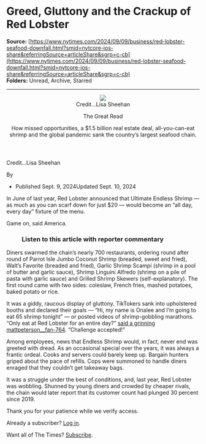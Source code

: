 # Greed, Gluttony and the Crackup of Red Lobster

**Source:** [https://www.nytimes.com/2024/09/09/business/red-lobster-seafood-downfall.html?smid=nytcore-ios-share&referringSource=articleShare&sgrp=c-cb](https://www.nytimes.com/2024/09/09/business/red-lobster-seafood-downfall.html?smid=nytcore-ios-share&referringSource=articleShare&sgrp=c-cb)  
**Folders:** Unread, Archive, Starred  

---

<article><div><header><div><div><figure><div><picture><img src="https://static01.nyt.com/images/2024/09/22/business/00Red-lobster-cover-illo/00Red-lobster-cover-illo-jumbo.jpg?quality=75&amp;auto=webp"></picture></div><figcaption><span><span>Credit...</span><span><span>Lisa Sheehan</span></span></span></figcaption></figure></div></div><div><div><div><p><span>The Great Read</span></p><p>How missed opportunities, a $1.5 billion real estate deal, all-you-can-eat shrimp and the global pandemic sank the country’s largest seafood chain.</p></div></div></div></header><div><p><span><span>Credit...</span><span><span>Lisa Sheehan</span></span></span></p></div><div><div><div><div><p><span>By </span></p></div></div><ul><li><time><span>Published Sept. 9, 2024</span><span>Updated Sept. 10, 2024</span></time></li></ul></div></div></div><section><div><div><p>In June of last year, Red Lobster announced that Ultimate Endless Shrimp — as much as you can scarf down for just $20 — would become an “all day, every day” fixture of the menu.</p><p>Game on, said America.</p></div></div><div><figure><figcaption><div><h3>Listen to this article with reporter commentary</h3></div></figcaption></figure></div><div><div><p>Diners swarmed the chain’s nearly 700 restaurants, ordering round after round of Parrot Isle Jumbo Coconut Shrimp (breaded, sweet and fried), Walt’s Favorite (breaded and fried), Garlic Shrimp Scampi (shrimp in a pool of butter and garlic sauce), Shrimp Linguini Alfredo (shrimp on a pile of pasta with garlic sauce) and Grilled Shrimp Skewers (self-explanatory). The first round came with two sides: coleslaw, French fries, mashed potatoes, baked potato or rice.</p><p>It was a giddy, raucous display of gluttony. TikTokers sank into upholstered booths and declared their goals — “Hi, my name is Onalee and I’m going to eat 65 shrimp tonight” — or posted videos of shrimp-gobbling marathons. “Only eat at Red Lobster for an entire day?” <a href="https://www.tiktok.com/@mattpeterson__fan_764/video/7295505448105495839">said a grinning mattpeterson__fan-764</a>. “Challenge accepted!”</p></div></div><div><div><p>Among employees, news that Endless Shrimp would, in fact, never end was greeted with dread. As an occasional special over the years, it was always a frantic ordeal. Cooks and servers could barely keep up. Bargain hunters griped about the pace of refills. Cops were summoned to handle diners enraged that they couldn’t get takeaway bags.</p><p>It was a struggle under the best of conditions, and, last year, Red Lobster was wobbling. Shunned by young diners and crowded by cheaper rivals, the chain would later report that its customer count had plunged 30 percent since 2019.</p><div><div><div><div><div><p>Thank you for your patience while we verify access.</p><p>Already a subscriber? <a href="https://myaccount.nytimes.com/auth/login?response_type=cookie&amp;client_id=vi&amp;redirect_uri=https%3A%2F%2Fwww.nytimes.com%2F2024%2F09%2F09%2Fbusiness%2Fred-lobster-seafood-downfall.html&amp;asset=opttrunc">Log in</a>.</p><p>Want all of The Times? <a href="https://www.nytimes.com/subscription?campaignId=89WYR&amp;redirect_uri=https%3A%2F%2Fwww.nytimes.com%2F2024%2F09%2F09%2Fbusiness%2Fred-lobster-seafood-downfall.html">Subscribe</a>.</p></div></div></div></div></div></div></div></section></article>